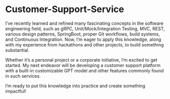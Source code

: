 # Customer-Support-Service
I’ve recently learned and refined many fascinating concepts in the software engineering field, such as gRPC, Unit/Mock/Integration Testing, MVC, REST, various design patterns, SpringBoot, proper Git workflows, build systems, and Continuous Integration. Now, I’m eager to apply this knowledge, along with my experience from hackathons and other projects, to build something substantial.

Whether it’s a personal project or a corporate initiative, I’m excited to get started. My next endeavor will be developing a customer support platform with a built-in customizable GPT model and other features commonly found in such services.

I’m ready to put this knowledge into practice and create something impactful! 

